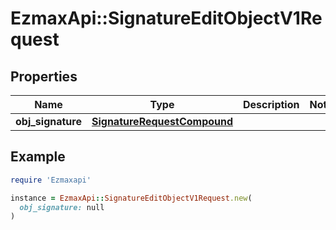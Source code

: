 # EzmaxApi::SignatureEditObjectV1Request

## Properties

| Name | Type | Description | Notes |
| ---- | ---- | ----------- | ----- |
| **obj_signature** | [**SignatureRequestCompound**](SignatureRequestCompound.md) |  |  |

## Example

```ruby
require 'Ezmaxapi'

instance = EzmaxApi::SignatureEditObjectV1Request.new(
  obj_signature: null
)
```


